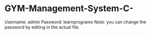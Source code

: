 # GYM-Management-System-C-
Username: admin
Password: learnprogramo
Note: you can change the password by editing in the actual file.
